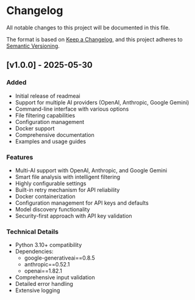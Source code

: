 # Changelog

All notable changes to this project will be documented in this file.

The format is based on [Keep a Changelog](https://keepachangelog.com/en/1.0.0/),
and this project adheres to [Semantic Versioning](https://semver.org/spec/v2.0.0.html).

## [v1.0.0] - 2025-05-30

### Added
- Initial release of readmeai
- Support for multiple AI providers (OpenAI, Anthropic, Google Gemini)
- Command-line interface with various options
- File filtering capabilities
- Configuration management
- Docker support
- Comprehensive documentation
- Examples and usage guides

### Features
- Multi-AI support with OpenAI, Anthropic, and Google Gemini
- Smart file analysis with intelligent filtering
- Highly configurable settings
- Built-in retry mechanism for API reliability
- Docker containerization
- Configuration management for API keys and defaults
- Model discovery functionality
- Security-first approach with API key validation

### Technical Details
- Python 3.10+ compatibility
- Dependencies:
  - google-generativeai==0.8.5
  - anthropic==0.52.1
  - openai==1.82.1
- Comprehensive input validation
- Detailed error handling
- Extensive logging 